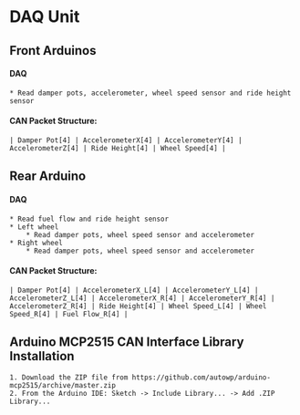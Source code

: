 # DAQ Unit


## Front Arduinos 
#### DAQ
    * Read damper pots, accelerometer, wheel speed sensor and ride height sensor
#### CAN Packet Structure:
    | Damper Pot[4] | AccelerometerX[4] | AccelerometerY[4] | AccelerometerZ[4] | Ride Height[4] | Wheel Speed[4] |
    
## Rear Arduino 
#### DAQ
    * Read fuel flow and ride height sensor
    * Left wheel
        * Read damper pots, wheel speed sensor and accelerometer
    * Right wheel
        * Read damper pots, wheel speed sensor and accelerometer 
#### CAN Packet Structure:
    | Damper Pot[4] | AccelerometerX_L[4] | AccelerometerY_L[4] | AccelerometerZ_L[4] | AccelerometerX_R[4] | AccelerometerY_R[4] | AccelerometerZ_R[4] | Ride Height[4] | Wheel Speed_L[4] | Wheel Speed_R[4] | Fuel Flow_R[4] |

## Arduino MCP2515 CAN Interface Library Installation 
    1. Download the ZIP file from https://github.com/autowp/arduino-mcp2515/archive/master.zip
    2. From the Arduino IDE: Sketch -> Include Library... -> Add .ZIP Library...